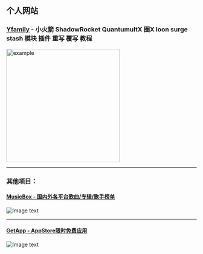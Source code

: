 ## 个人网站
### [Yfamily](https://whatshub.top)  - 小火箭 ShadowRocket QuantumultX 圈X loon surge stash 模块 插件 重写 覆写 教程
<img src="https://github.com/deezertidal/shadowrocket-rules/blob/main/IMG/shot1.png" alt="example" width="300px">
<hr/>

### 其他项目： 

<h4><a href="https://music.hitboxes.top"  target="_blank">MusicBox - 国内外各平台歌曲/专辑/歌手榜单</a></h4>
<img alt="Image text" src="https://whatshub.top/IMG/hitbox.png" style="max-width:300px" />  
<hr/>
<h4><a href="https://app.hitboxes.top"  target="_blank">GetApp - AppStore限时免费应用</a></h4>
<img alt="Image text" src="https://whatshub.top/IMG/app.png" style="max-width:300px"/>  